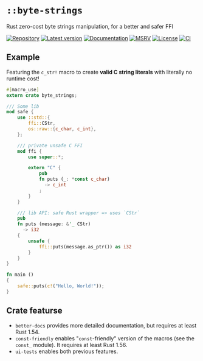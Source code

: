 # `::byte-strings`

Rust zero-cost byte strings manipulation, for a better and safer FFI

[![Repository](https://img.shields.io/badge/repository-GitHub-brightgreen.svg)](
https://github.com/danielhenrymantilla/byte-strings-rs)
[![Latest version](https://img.shields.io/crates/v/byte-strings.svg)](
https://crates.io/crates/byte-strings)
[![Documentation](https://docs.rs/byte-strings/badge.svg)](
https://docs.rs/byte-strings)
[![MSRV](https://img.shields.io/badge/MSRV-1.45.0-white)](
https://gist.github.com/danielhenrymantilla/8e5b721b3929084562f8f65668920c33)
[![License](https://img.shields.io/crates/l/byte-strings.svg)](
https://github.com/danielhenrymantilla/byte-strings-rs/blob/master/LICENSE-ZLIB)
[![CI](https://github.com/danielhenrymantilla/byte-strings-rs/workflows/CI/badge.svg)](
https://github.com/danielhenrymantilla/byte-strings-rs/actions)

<!-- Templated by `cargo-generate` using https://github.com/danielhenrymantilla/proc-macro-template -->

## Example

Featuring the `c_str!` macro to create **valid C string literals** with
literally no runtime cost!

```rust
#[macro_use]
extern crate byte_strings;

/// Some lib
mod safe {
    use ::std::{
        ffi::CStr,
        os::raw::{c_char, c_int},
    };

    /// private unsafe C FFI
    mod ffi {
        use super::*;

        extern "C" {
            pub
            fn puts (_: *const c_char)
              -> c_int
            ;
        }
    }

    /// lib API: safe Rust wrapper => uses `CStr`
    pub
    fn puts (message: &'_ CStr)
      -> i32
    {
        unsafe {
            ffi::puts(message.as_ptr()) as i32
        }
    }
}

fn main ()
{
    safe::puts(c!("Hello, World!"));
}
```

## Crate featurse

- `better-docs` provides more detailed documentation, but requires at least Rust 1.54.
- `const-friendly` enables "`const`-friendly" version of the macros (see the `const_` module). It requires at least Rust 1.56.
- `ui-tests` enables both previous features.
